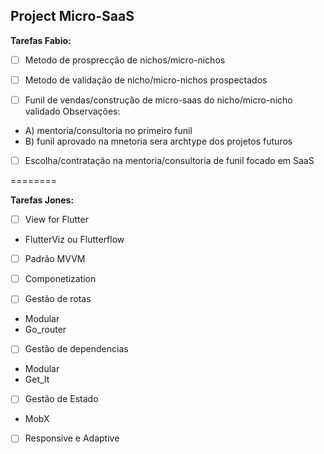 ## Project Micro-SaaS

**Tarefas Fabio:**

- [ ] Metodo de prosprecção de nichos/micro-nichos

- [ ] Metodo de validação de nicho/micro-nichos prospectados

- [ ] Funil de vendas/construção de micro-saas do nicho/micro-nicho validado Observações:

- A) mentoria/consultoria no primeiro funil
- B) funil aprovado na mnetoria sera archtype dos projetos futuros

- [ ] Escolha/contratação na mentoria/consultoria de funil focado em SaaS

========

**Tarefas Jones:**

- [ ] View for Flutter 
 - FlutterViz ou Flutterflow 

- [ ] Padrão MVVM 

- [ ] Componetization 

- [ ] Gestão de rotas 
 - Modular 
 - Go_router 

- [ ] Gestão de dependencias 
 - Modular  
 - Get_It 

- [ ] Gestão de Estado 
 - MobX 

- [ ] Responsive e Adaptive

